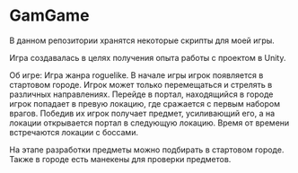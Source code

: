 # GamGame

В данном репозитории хранятся некоторые скрипты для моей игры.


Игра создавалась в целях получения опыта работы с проектом в Unity.

Об игре:
Игра жанра roguelike. В начале игры игрок появляется в стартовом городе. Игрок может только перемещаться и стрелять в различных направлениях. Перейде в портал, находящийся в городе игрок попадает в превую локацию, где сражается с первым набором врагов. Победив их игрок получает предмет, усиливающий его, а на локации открывается портал в следующую локацию. Время от времени встречаются локации с боссами. 

На этапе разработки предметы можно подбирать в стартовом городе. Также в городе есть манекены для проверки предметов.
